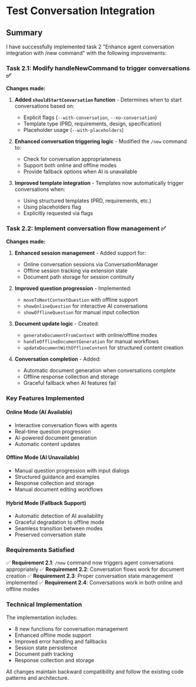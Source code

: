 # Test Conversation Integration

## Summary

I have successfully implemented task 2 "Enhance agent conversation integration with /new command" with the following improvements:

### Task 2.1: Modify handleNewCommand to trigger conversations ✅

**Changes made:**
1. **Added `shouldStartConversation` function** - Determines when to start conversations based on:
   - Explicit flags (`--with-conversation`, `--no-conversation`)
   - Template type (PRD, requirements, design, specification)
   - Placeholder usage (`--with-placeholders`)

2. **Enhanced conversation triggering logic** - Modified the `/new` command to:
   - Check for conversation appropriateness
   - Support both online and offline modes
   - Provide fallback options when AI is unavailable

3. **Improved template integration** - Templates now automatically trigger conversations when:
   - Using structured templates (PRD, requirements, etc.)
   - Using placeholders flag
   - Explicitly requested via flags

### Task 2.2: Implement conversation flow management ✅

**Changes made:**
1. **Enhanced session management** - Added support for:
   - Online conversation sessions via ConversationManager
   - Offline session tracking via extension state
   - Document path storage for session continuity

2. **Improved question progression** - Implemented:
   - `moveToNextContextQuestion` with offline support
   - `showOnlineQuestion` for interactive AI conversations
   - `showOfflineQuestion` for manual input collection

3. **Document update logic** - Created:
   - `generateDocumentFromContext` with online/offline modes
   - `handleOfflineDocumentGeneration` for manual workflows
   - `updateDocumentWithOfflineContent` for structured content creation

4. **Conversation completion** - Added:
   - Automatic document generation when conversations complete
   - Offline response collection and storage
   - Graceful fallback when AI features fail

### Key Features Implemented

#### Online Mode (AI Available)
- Interactive conversation flows with agents
- Real-time question progression
- AI-powered document generation
- Automatic content updates

#### Offline Mode (AI Unavailable)
- Manual question progression with input dialogs
- Structured guidance and examples
- Response collection and storage
- Manual document editing workflows

#### Hybrid Mode (Fallback Support)
- Automatic detection of AI availability
- Graceful degradation to offline mode
- Seamless transition between modes
- Preserved conversation state

### Requirements Satisfied

✅ **Requirement 2.1**: `/new` command now triggers agent conversations appropriately
✅ **Requirement 2.2**: Conversation flows work for document creation
✅ **Requirement 2.3**: Proper conversation state management implemented
✅ **Requirement 2.4**: Conversations work in both online and offline modes

### Technical Implementation

The implementation includes:
- 8 new functions for conversation management
- Enhanced offline mode support
- Improved error handling and fallbacks
- Session state persistence
- Document path tracking
- Response collection and storage

All changes maintain backward compatibility and follow the existing code patterns and architecture.